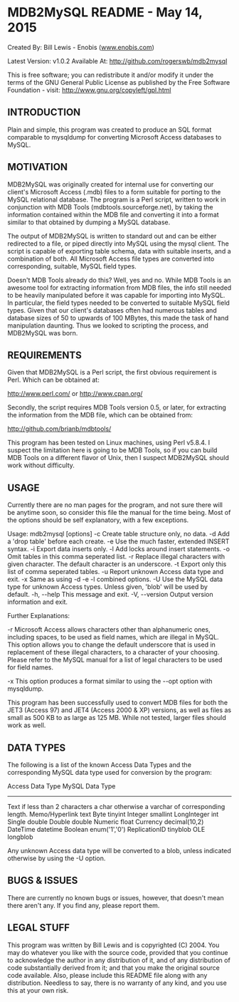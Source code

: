 MDB2MySQL README - May 14, 2015
====================================

Created By: Bill Lewis - Enobis (www.enobis.com)

Latest Version: v1.0.2
Available At: http://github.com/rogerswb/mdb2mysql

This is free software; you can redistribute it and/or modify it under
the terms of the GNU General Public License as published by the Free
Software Foundation - visit: http://www.gnu.org/copyleft/gpl.html

INTRODUCTION
------------------
Plain and simple, this program was created to produce an SQL format
comparable to mysqldump for converting Microsoft Access databases to
MySQL.

MOTIVATION
------------------
MDB2MySQL was originally created for internal use for converting our client's
Microsoft Access (.mdb) files to a form suitable for porting to the MySQL
relational database.  The program is a Perl script, written to work in
conjunction with MDB Tools (mdbtools.sourceforge.net), by taking the
information contained within the MDB file and converting it into a format
similar to that obtained by dumping a MySQL database.

  The output of MDB2MySQL is written to standard out and can be either
redirected to a file, or piped directly into MySQL using the mysql client.
The script is capable of exporting table schema, data with suitable inserts,
and a combination of both.  All Microsoft Access file types are converted
into corresponding, suitable, MySQL field types.

  Doesn't MDB Tools already do this?  Well, yes and no.  While MDB Tools is
an awesome tool for extracting information from MDB files, the info still
needed to be heavily manipulated before it was capable for importing into
MySQL.  In particular, the field types needed to be converted to suitable
MySQL field types.  Given that our client's databases often had numerous
tables and database sizes of 50 to upwards of 100 MBytes, this made the task
of hand manipulation daunting.  Thus we looked to scripting the process, and
MDB2MySQL was born.

REQUIREMENTS
------------------
Given that MDB2MySQL is a Perl script, the first obvious requirement is Perl.
Which can be obtained at:

http://www.perl.com/ or http://www.cpan.org/

Secondly, the script requires MDB Tools version 0.5, or later, for extracting the
information from the MDB file, which can be obtained from:

http://github.com/brianb/mdbtools/

This program has been tested on Linux machines, using Perl v5.8.4.  I
suspect the limitation here is going to be MDB Tools, so if you can build
MDB Tools on a different flavor of Unix, then I suspect MDB2MySQL should
work without difficulty.

USAGE
------------------
Currently there are no man pages for the program, and not sure there will be
anytime soon, so consider this file the manual for the time being.  Most of
the options should be self explanatory, with a few exceptions.

Usage: mdb2mysql [options] <mdb file>
  -c             Create table structure only, no data.
  -d             Add a 'drop table' before each create.
  -e             Use the much faster, extended INSERT syntax.
  -i             Export data inserts only.
  -l             Add locks around insert statements.
  -o <tables>    Omit tables in this comma seperated list.
  -r <character> Replace illegal characters with given character.
                 The default character is an underscore.
  -t <tables>    Export only this list of comma seperated tables.
  -u             Report unknown Access data type and exit.
  -x             Same as using -d -e -l combined options.
  -U <type>      Use the MySQL data type for unknown Access types.
                 Unless given, 'blob' will be used by default.
  -h, --help     This message and exit.
  -V, --version  Output version information and exit.

Further Explanations:

  -r <character>
     Microsoft Access allows characters other than alphanumeric ones,
     including spaces, to be used as field names, which are illegal in
     MySQL.  This option allows you to change the default underscore that
     is used in replacement of these illegal characters, to a character of
     your choosing.  Please refer to the MySQL manual for a list of legal
     characters to be used for field names.

  -x
     This option produces a format similar to using the --opt option with
     mysqldump.

This program has been successfully used to convert MDB files for both the
JET3 (Access 97) and JET4 (Access 2000 & XP) versions, as well as files as
small as 500 KB to as large as 125 MB.  While not tested, larger files should
work as well.

DATA TYPES
------------------
The following is a list of the known Access Data Types and the corresponding
MySQL data type used for conversion by the program:

  Access Data Type      MySQL Data Type
  --------------------  --------------------
  Text                  if less than 2 characters a char otherwise a varchar
                        of corresponding length.
  Memo/Hyperlink        text
  Byte                  tinyint
  Integer               smallint
  LongInteger           int
  Single                double
  Double                double
  Numeric               float
  Currency              decimal(10,2)
  DateTime              datetime
  Boolean               enum('1','0')
  ReplicationID         tinyblob
  OLE                   longblob

Any unknown Access data type will be converted to a blob, unless indicated
otherwise by using the -U option.

BUGS & ISSUES
------------------
There are currently no known bugs or issues, however, that doesn't mean there
aren't any.  If you find any, please report them.

LEGAL STUFF
------------------
This program was written by Bill Lewis and is copyrighted (C) 2004.  You may
do whatever you like with the source code, provided that you continue to
acknowledge the author in any distribution of it, and of any distribution of
code substantially derived from it; and that you make the original source code
available.  Also, please include this README file along with any distribution.
Needless to say, there is no warranty of any kind, and you use this at your
own risk.
